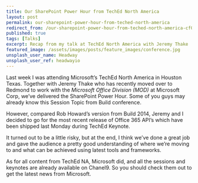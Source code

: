 ```yaml
---
title: Our SharePoint Power Hour from TechEd North America
layout: post
permalink: our-sharepoint-power-hour-from-teched-north-america
redirect_from: /our-sharepoint-power-hour-from-teched-north-america-cf0ccbd9ba9b
published: true
tags: [Talks]
excerpt: Recap from my talk at TechEd North America with Jeremy Thake
featured_image: /assets/images/posts/feature_images/conference.jpg
unsplash_user_name: Headway
unsplash_user_ref: headwayio
---
```


Last week I was attending Microsoft’s TechEd North America in Houston Texas. Together with Jeremy Thake who has recently moved over to Redmond to work with the *Microsoft Office Division (MOD)* at Microsoft Corp, we’ve delivered the SharePoint Power Hour. Some of you guys may already know this Session Topic from Build conference.

However, compared Rob Howard’s version from Build 2014, Jeremy and I decided to go for the most recent release of Office 365 API’s which have been shipped last Monday during TechEd Keynote.

It turned out to be a little risky, but at the end, I think we’ve done a great job and gave the audience a pretty good understanding of where we’re moving to and what can be achieved using latest tools and frameworks.

As for all content from TechEd NA, Microsoft did, and all the sessions and keynotes are already available on Chanel9. So you should check them out to get the latest news from Microsoft.



